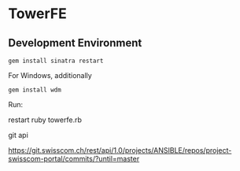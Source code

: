# TowerFE

## Development Environment

    gem install sinatra restart

For Windows, additionally

    gem install wdm


Run:

restart ruby towerfe.rb

git api

https://git.swisscom.ch/rest/api/1.0/projects/ANSIBLE/repos/project-swisscom-portal/commits/?until=master